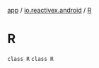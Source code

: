 [app](../../index.md) / [io.reactivex.android](../index.md) / [R](./index.md)

# R

`class R`
`class R`
